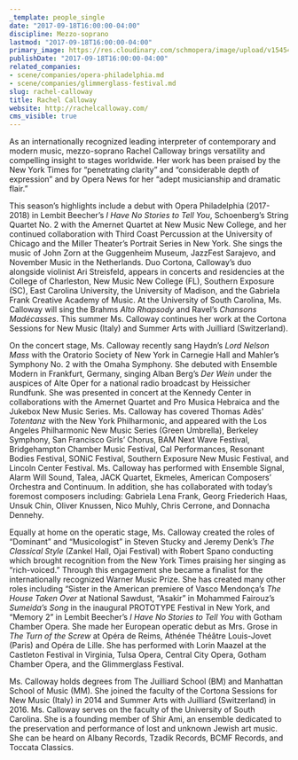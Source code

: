 ```yaml
---
_template: people_single
date: "2017-09-18T16:00:00-04:00"
discipline: Mezzo-soprano
lastmod: "2017-09-18T16:00:00-04:00"
primary_image: https://res.cloudinary.com/schmopera/image/upload/v1545409169/media/webhook-uploads/1505764460528/RachelCalloway-2017-Headshot.jpg.jpg
publishDate: "2017-09-18T16:00:00-04:00"
related_companies:
- scene/companies/opera-philadelphia.md
- scene/companies/glimmerglass-festival.md
slug: rachel-calloway
title: Rachel Calloway
website: http://rachelcalloway.com/
cms_visible: true
---
```


As an internationally recognized leading interpreter of contemporary and modern music, mezzo-soprano Rachel Calloway brings versatility and compelling insight to stages worldwide. Her work has been praised by the New York Times for “penetrating clarity” and “considerable depth of expression” and by Opera News for her “adept musicianship and dramatic flair.”

This season’s highlights include a debut with Opera Philadelphia (2017-2018) in Lembit Beecher’s *I Have No Stories to Tell You*, Schoenberg’s String Quartet No. 2 with the Amernet Quartet at New Music New College, and her continued collaboration with Third Coast Percussion at the University of Chicago and the Miller Theater’s Portrait Series in New York. She sings the music of John Zorn at the Guggenheim Museum, JazzFest Sarajevo, and November Music in the Netherlands. Duo Cortona, Calloway’s duo alongside violinist Ari Streisfeld, appears in concerts and residencies at the College of Charleston, New Music New College (FL), Southern Exposure (SC), East Carolina University, the University of Madison,
and the Gabriela Frank Creative Academy of Music. At the University of South Carolina, Ms. Calloway will sing the Brahms *Alto Rhapsody* and Ravel’s *Chansons Madécasses*. This summer Ms. Calloway continues her work at the Cortona Sessions for New Music (Italy) and Summer Arts with Juilliard (Switzerland).

On the concert stage, Ms. Calloway recently sang Haydn’s *Lord Nelson Mass* with the Oratorio Society of New York in Carnegie Hall and Mahler’s Symphony No. 2 with the Omaha Symphony. She debuted with Ensemble Modern in Frankfurt, Germany, singing Alban Berg’s *Der Wein* under the auspices of Alte Oper for a national radio broadcast by Heissicher Rundfunk. She was presented in concert at the Kennedy Center in collaborations with the Amernet Quartet and Pro Musica Hebraica and the Jukebox New Music Series. Ms. Calloway has covered Thomas Adès’ *Totentanz* with the New York Philharmonic, and appeared with the Los Angeles Philharmonic New Music Series (Green Umbrella), Berkeley Symphony, San Francisco Girls’ Chorus, BAM Next Wave Festival, Bridgehampton Chamber Music Festival, Cal Performances, Resonant Bodies Festival, SONiC Festival, Southern Exposure New Music Festival, and Lincoln Center Festival. Ms. Calloway has performed with Ensemble Signal, Alarm Will Sound, Talea,
JACK Quartet, Ekmeles, American Composers’ Orchestra and Continuum. In addition, she has
collaborated with today’s foremost composers including: Gabriela Lena Frank, Georg Friederich Haas, Unsuk Chin, Oliver Knussen, Nico Muhly, Chris Cerrone, and Donnacha Dennehy.

Equally at home on the operatic stage, Ms. Calloway created the roles of “Dominant” and “Musicologist” in Steven Stucky and Jeremy Denk’s *The Classical Style* (Zankel Hall, Ojai Festival) with Robert Spano conducting which brought recognition from the New York Times praising her singing as “rich-voiced.” Through this engagement she became a finalist for the internationally recognized Warner Music Prize. She has created many other roles including “Sister in the American premiere of Vasco Mendonça’s *The House Taken Over* at National Sawdust, “Asakir” in Mohammed Fairouz’s *Sumeida’s Song* in the inaugural PROTOTYPE Festival in New York, and “Memory 2” in Lembit Beecher’s *I Have No Stories to Tell You* with Gotham Chamber Opera. She made her European operatic debut as Mrs. Grose in *The Turn of the Screw* at Opéra de Reims, Athénée Théâtre Louis-Jovet (Paris) and Opéra de Lille. She has performed with Lorin Maazel at the Castleton Festival in Virginia, Tulsa Opera, Central City Opera,
Gotham Chamber Opera, and the Glimmerglass Festival.

Ms. Calloway holds degrees from The Juilliard School (BM) and Manhattan School of Music (MM). She joined the faculty of the Cortona Sessions for New Music (Italy) in 2014 and Summer Arts with Juilliard (Switzerland) in 2016. Ms. Calloway serves on the faculty of the University of South Carolina. She is a founding member of Shir Ami, an ensemble dedicated to the preservation and performance of lost and unknown Jewish art music. She can be heard on Albany Records, Tzadik Records, BCMF Records, and Toccata Classics.
